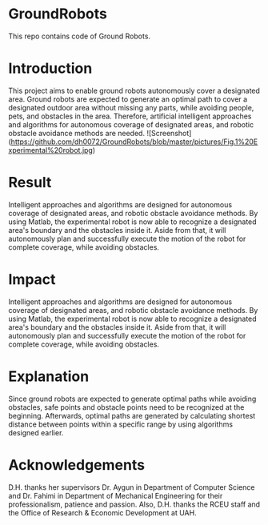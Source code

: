 # GroundRobots
This repo contains code of Ground Robots.
# Introduction
This project aims to enable ground robots autonomously cover a designated area. Ground robots are expected to generate an optimal path to cover a designated outdoor area without missing any parts, while avoiding people, pets, and obstacles in the area. Therefore, artificial intelligent approaches and algorithms for autonomous coverage of designated areas, and robotic obstacle avoidance methods are needed.
![Screenshot]\(https://github.com/dh0072/GroundRobots/blob/master/pictures/Fig.1%20Experimental%20robot.jpg) 
# Result
Intelligent approaches and algorithms are designed for autonomous coverage of designated areas, and robotic obstacle avoidance methods. By using Matlab, the experimental robot is now able to recognize a designated area's boundary and the obstacles inside it. Aside from that, it will autonomously plan and successfully execute the motion of the robot for complete coverage, while avoiding obstacles.
# Impact
Intelligent approaches and algorithms are designed for autonomous coverage of designated areas, and robotic obstacle avoidance methods. By using Matlab, the experimental robot is now able to recognize a designated area's boundary and the obstacles inside it. Aside from that, it will autonomously plan and successfully execute the motion of the robot for complete coverage, while avoiding obstacles.
# Explanation
Since ground robots are expected to generate optimal paths while avoiding obstacles, safe points and obstacle points need to be recognized at the beginning. Afterwards, optimal paths are generated by calculating shortest distance between points within a specific range by using algorithms designed earlier. 
# Acknowledgements
D.H. thanks her supervisors Dr. Aygun in Department of Computer Science and Dr. Fahimi in Department of Mechanical Engineering for their professionalism, patience and passion. Also, D.H. thanks the RCEU staff and the Office of Research & Economic Development at UAH.
